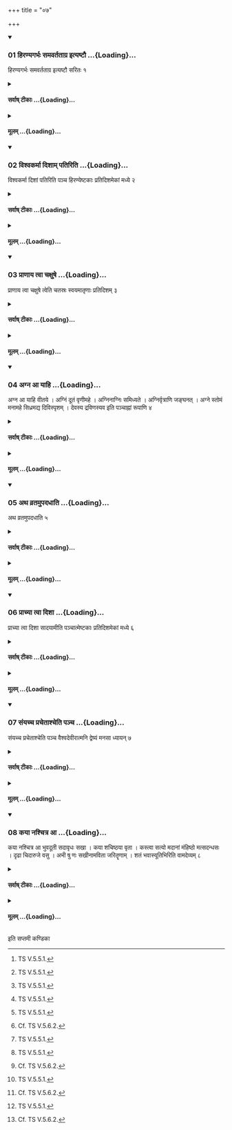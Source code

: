 +++
title = "०७"

+++

<div class="js_include" includetitle="true" newlevelforh1="3" unfilled url="/vedAH_yajuH/taittirIyam/sUtram/ApastambaH/shrautam/vishvAsa-prastutiH/17/07/01_hiraNyagarbhaH_samavartatAgra_ityaShTau.md">
<details open><summary><h3>01 हिरण्यगर्भः समवर्तताग्र इत्यष्टौ ...{Loading}...</h3></summary>

हिरण्यगर्भः समवर्तताग्र इत्यष्टौ सरितः १
</details>
</div>
<div class="js_include collapsed" newlevelforh1="4" title="सर्वाष् टीकाः" unfilled url="/vedAH_yajuH/taittirIyam/sUtram/ApastambaH/shrautam/sarvASh_TIkAH/17/07/01_hiraNyagarbhaH_samavartatAgra_ityaShTau.md">
<details><summary><h4>सर्वाष् टीकाः ...{Loading}...</h4></summary>
<details><summary>थिते</summary>

1. With hiraṇyagarbhaḥ samavartatāgre...[^1] (the Adhvaryu) places the eight Sarit (River) (bricks).  

[^1] TS IV.1.8.n-u. 

</details>
</details>
</div>
<div class="js_include collapsed" newlevelforh1="4" title="मूलम्" unfilled url="/vedAH_yajuH/taittirIyam/sUtram/ApastambaH/shrautam/mUlam/17/07/01_hiraNyagarbhaH_samavartatAgra_ityaShTau.md">
<details><summary><h4>मूलम् ...{Loading}...</h4></summary>

हिरण्यगर्भः समवर्तताग्र इत्यष्टौ सरितः १
</details>
</div>
<div class="js_include" includetitle="true" newlevelforh1="3" unfilled url="/vedAH_yajuH/taittirIyam/sUtram/ApastambaH/shrautam/vishvAsa-prastutiH/17/07/02_vishvakarmA_dishAm_patiriti.md">
<details open><summary><h3>02 विश्वकर्मा दिशाम् पतिरिति ...{Loading}...</h3></summary>

विश्वकर्मा दिशां पतिरिति पञ्च हिरण्येष्टकाः प्रतिदिशमेकां मध्ये २
</details>
</div>
<div class="js_include collapsed" newlevelforh1="4" title="सर्वाष् टीकाः" unfilled url="/vedAH_yajuH/taittirIyam/sUtram/ApastambaH/shrautam/sarvASh_TIkAH/17/07/02_vishvakarmA_dishAm_patiriti.md">
<details><summary><h4>सर्वाष् टीकाः ...{Loading}...</h4></summary>
<details><summary>थिते</summary>

2. With viśvakarmā diśāṁ patiḥ...[^1] (he places) the five golden bricks one in each direction; one in the middle.  

[^1]: TS V.5.5.1.  
</details>
</details>
</div>
<div class="js_include collapsed" newlevelforh1="4" title="मूलम्" unfilled url="/vedAH_yajuH/taittirIyam/sUtram/ApastambaH/shrautam/mUlam/17/07/02_vishvakarmA_dishAm_patiriti.md">
<details><summary><h4>मूलम् ...{Loading}...</h4></summary>

विश्वकर्मा दिशां पतिरिति पञ्च हिरण्येष्टकाः प्रतिदिशमेकां मध्ये २
</details>
</div>
<div class="js_include" includetitle="true" newlevelforh1="3" unfilled url="/vedAH_yajuH/taittirIyam/sUtram/ApastambaH/shrautam/vishvAsa-prastutiH/17/07/03_prANAya_tvA_chaxuShe.md">
<details open><summary><h3>03 प्राणाय त्वा चक्षुषे ...{Loading}...</h3></summary>

प्राणाय त्वा चक्षुषे त्वेति चतस्रः स्वयमातृणाः प्रतिदिशम् ३
</details>
</div>
<div class="js_include collapsed" newlevelforh1="4" title="सर्वाष् टीकाः" unfilled url="/vedAH_yajuH/taittirIyam/sUtram/ApastambaH/shrautam/sarvASh_TIkAH/17/07/03_prANAya_tvA_chaxuShe.md">
<details><summary><h4>सर्वाष् टीकाः ...{Loading}...</h4></summary>
<details><summary>थिते</summary>

3. With prāṇāya tvā cakṣuśe tvā...[^1] (he places) the four naturally perforated (stones) one in each direction.   

[^1]: TS V.5.5.4.   
</details>
</details>
</div>
<div class="js_include collapsed" newlevelforh1="4" title="मूलम्" unfilled url="/vedAH_yajuH/taittirIyam/sUtram/ApastambaH/shrautam/mUlam/17/07/03_prANAya_tvA_chaxuShe.md">
<details><summary><h4>मूलम् ...{Loading}...</h4></summary>

प्राणाय त्वा चक्षुषे त्वेति चतस्रः स्वयमातृणाः प्रतिदिशम् ३
</details>
</div>
<div class="js_include" includetitle="true" newlevelforh1="3" unfilled url="/vedAH_yajuH/taittirIyam/sUtram/ApastambaH/shrautam/vishvAsa-prastutiH/17/07/04_agna_A_yAhi.md">
<details open><summary><h3>04 अग्न आ याहि ...{Loading}...</h3></summary>

अग्न आ याहि वीतये । अग्निं दूतं वृणीमहे । अग्निनाग्निः समिध्यते । अग्निर्वृत्राणि जङ्घनत् । अग्ने स्तोमं मनामहे सिध्रमद्य दिविस्पृशम् । देवस्य द्रविणस्यव इति पञ्चाह्नां रूपाणि ४
</details>
</div>
<div class="js_include collapsed" newlevelforh1="4" title="सर्वाष् टीकाः" unfilled url="/vedAH_yajuH/taittirIyam/sUtram/ApastambaH/shrautam/sarvASh_TIkAH/17/07/04_agna_A_yAhi.md">
<details><summary><h4>सर्वाष् टीकाः ...{Loading}...</h4></summary>
<details><summary>थिते</summary>

4. With agna ā yāhi...[^1] (he places) the five forms of days.[^2]  

[^1]: TS V.5.6.a-e.  

[^2]: Cf. TS V.5.6.2.  
</details>
</details>
</div>
<div class="js_include collapsed" newlevelforh1="4" title="मूलम्" unfilled url="/vedAH_yajuH/taittirIyam/sUtram/ApastambaH/shrautam/mUlam/17/07/04_agna_A_yAhi.md">
<details><summary><h4>मूलम् ...{Loading}...</h4></summary>

अग्न आ याहि वीतये । अग्निं दूतं वृणीमहे । अग्निनाग्निः समिध्यते । अग्निर्वृत्राणि जङ्घनत् । अग्ने स्तोमं मनामहे सिध्रमद्य दिविस्पृशम् । देवस्य द्रविणस्यव इति पञ्चाह्नां रूपाणि ४
</details>
</div>
<div class="js_include" includetitle="true" newlevelforh1="3" unfilled url="/vedAH_yajuH/taittirIyam/sUtram/ApastambaH/shrautam/vishvAsa-prastutiH/17/07/05_atha_vratamupadadhAti.md">
<details open><summary><h3>05 अथ व्रतमुपदधाति ...{Loading}...</h3></summary>

अथ व्रतमुपदधाति ५
</details>
</div>
<div class="js_include collapsed" newlevelforh1="4" title="सर्वाष् टीकाः" unfilled url="/vedAH_yajuH/taittirIyam/sUtram/ApastambaH/shrautam/sarvASh_TIkAH/17/07/05_atha_vratamupadadhAti.md">
<details><summary><h4>सर्वाष् टीकाः ...{Loading}...</h4></summary>
<details><summary>थिते</summary>

5. Then he places the Vrata.[^1]  

[^1]: This ritual ends with XVII.9.2. Vrata is the same as the Mahāvrata; see Māśs VI.2.3.1. Perhaps the verses on which Vrata is sung are meant.  
</details>
</details>
</div>
<div class="js_include collapsed" newlevelforh1="4" title="मूलम्" unfilled url="/vedAH_yajuH/taittirIyam/sUtram/ApastambaH/shrautam/mUlam/17/07/05_atha_vratamupadadhAti.md">
<details><summary><h4>मूलम् ...{Loading}...</h4></summary>

अथ व्रतमुपदधाति ५
</details>
</div>
<div class="js_include" includetitle="true" newlevelforh1="3" unfilled url="/vedAH_yajuH/taittirIyam/sUtram/ApastambaH/shrautam/vishvAsa-prastutiH/17/07/06_prAchyA_tvA_dishA.md">
<details open><summary><h3>06 प्राच्या त्वा दिशा ...{Loading}...</h3></summary>

प्राच्या त्वा दिशा सादयामीति पञ्चात्मेष्टकाः प्रतिदिशमेकां मध्ये ६
</details>
</div>
<div class="js_include collapsed" newlevelforh1="4" title="सर्वाष् टीकाः" unfilled url="/vedAH_yajuH/taittirIyam/sUtram/ApastambaH/shrautam/sarvASh_TIkAH/17/07/06_prAchyA_tvA_dishA.md">
<details><summary><h4>सर्वाष् टीकाः ...{Loading}...</h4></summary>
<details><summary>थिते</summary>

6. With pracyā tvā diśā sādayami...[^1] (he places) five Ātman (Trunk) (-bricks): one in each direction one in the middle.[^2]  

[^1]: TS V.5.8.2-3..  

[^2]: Cf. TS V.5.8.3-4.  
</details>
</details>
</div>
<div class="js_include collapsed" newlevelforh1="4" title="मूलम्" unfilled url="/vedAH_yajuH/taittirIyam/sUtram/ApastambaH/shrautam/mUlam/17/07/06_prAchyA_tvA_dishA.md">
<details><summary><h4>मूलम् ...{Loading}...</h4></summary>

प्राच्या त्वा दिशा सादयामीति पञ्चात्मेष्टकाः प्रतिदिशमेकां मध्ये ६
</details>
</div>
<div class="js_include" includetitle="true" newlevelforh1="3" unfilled url="/vedAH_yajuH/taittirIyam/sUtram/ApastambaH/shrautam/vishvAsa-prastutiH/17/07/07_saMyachcha_prachetAshcheti_pancha.md">
<details open><summary><h3>07 संयच्च प्रचेताश्चेति पञ्च ...{Loading}...</h3></summary>

संयच्च प्रचेताश्चेति पञ्च वैश्वदेवीरात्मनि द्वेष्यं मनसा ध्यायन् ७
</details>
</div>
<div class="js_include collapsed" newlevelforh1="4" title="सर्वाष् टीकाः" unfilled url="/vedAH_yajuH/taittirIyam/sUtram/ApastambaH/shrautam/sarvASh_TIkAH/17/07/07_saMyachcha_prachetAshcheti_pancha.md">
<details><summary><h4>सर्वाष् टीकाः ...{Loading}...</h4></summary>
<details><summary>थिते</summary>

7. With saṁyacca pracetāśca...[^1] (he places) the five Vaiśvadevi (bricks belonging to All-gods) on the trunk of the fire-altar-building while thinking about the enemy in his mind.[^2]  

[^1]: TS IV.4.11.h-n. The last formula is to be added to each of the preceding formulae.  

[^2]: Cf. TS V.4.7.2-3. Here, however, these bricks are called Adhīpatnīs.  

</details>
</details>
</div>
<div class="js_include collapsed" newlevelforh1="4" title="मूलम्" unfilled url="/vedAH_yajuH/taittirIyam/sUtram/ApastambaH/shrautam/mUlam/17/07/07_saMyachcha_prachetAshcheti_pancha.md">
<details><summary><h4>मूलम् ...{Loading}...</h4></summary>

संयच्च प्रचेताश्चेति पञ्च वैश्वदेवीरात्मनि द्वेष्यं मनसा ध्यायन् ७
</details>
</div>
<div class="js_include" includetitle="true" newlevelforh1="3" unfilled url="/vedAH_yajuH/taittirIyam/sUtram/ApastambaH/shrautam/vishvAsa-prastutiH/17/07/08_kayA_nashchitra_A.md">
<details open><summary><h3>08 कया नश्चित्र आ ...{Loading}...</h3></summary>

कया नश्चित्र आ भुवदूती सदावृधः सखा । कया शचिष्ठया वृता । कस्त्वा सत्यो मदानां मंहिष्ठो मत्सदन्धसः । दृढा चिदारुजे वसु । अभी षु णः सखीनामविता जरितॄणाम् । शतं भवास्यूतिभिरिति वामदेव्यम् ८
</details>
</div>
<div class="js_include collapsed" newlevelforh1="4" title="सर्वाष् टीकाः" unfilled url="/vedAH_yajuH/taittirIyam/sUtram/ApastambaH/shrautam/sarvASh_TIkAH/17/07/08_kayA_nashchitra_A.md">
<details><summary><h4>सर्वाष् टीकाः ...{Loading}...</h4></summary>
<details><summary>थिते</summary>

8. With kaya naścitra ā...[^1] (he places) the Vāmadevya (brick),[^2]  

[^1]: KS XXXIX.12.  

[^2]: The Sūtra is in complete. See the first Sūtra of the next section.  
</details>
</details>
</div>
<div class="js_include collapsed" newlevelforh1="4" title="मूलम्" unfilled url="/vedAH_yajuH/taittirIyam/sUtram/ApastambaH/shrautam/mUlam/17/07/08_kayA_nashchitra_A.md">
<details><summary><h4>मूलम् ...{Loading}...</h4></summary>

कया नश्चित्र आ भुवदूती सदावृधः सखा । कया शचिष्ठया वृता । कस्त्वा सत्यो मदानां मंहिष्ठो मत्सदन्धसः । दृढा चिदारुजे वसु । अभी षु णः सखीनामविता जरितॄणाम् । शतं भवास्यूतिभिरिति वामदेव्यम् ८
</details>
</div>

  
इति सप्तमी कण्डिका 
